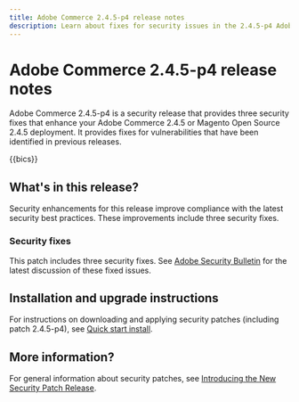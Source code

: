 ```yaml
---
title: Adobe Commerce 2.4.5-p4 release notes
description: Learn about fixes for security issues in the 2.4.5-p4 Adobe Commerce release.
---
```


# Adobe Commerce 2.4.5-p4 release notes

Adobe Commerce 2.4.5-p4 is a security release that provides three security fixes that enhance your Adobe Commerce 2.4.5 or Magento Open Source 2.4.5 deployment. It provides fixes for vulnerabilities that have been identified in previous releases.

{{bics}}

## What's in this release?

Security enhancements for this release improve compliance with the latest security best practices. These improvements include three security fixes.

### Security fixes

This patch includes three security fixes. See [Adobe Security Bulletin](https://helpx.adobe.com/security/products/magento/apsb23-42.html) for the latest discussion of these fixed issues.


## Installation and upgrade instructions

For instructions on downloading and applying security patches (including patch 2.4.5-p4), see [Quick start install](../../../installation/composer.md).

## More information?

For general information about security patches, see [Introducing the New Security Patch Release](https://community.magento.com/t5/Magento-DevBlog/Introducing-the-New-Security-Patch-Release/ba-p/141287).
